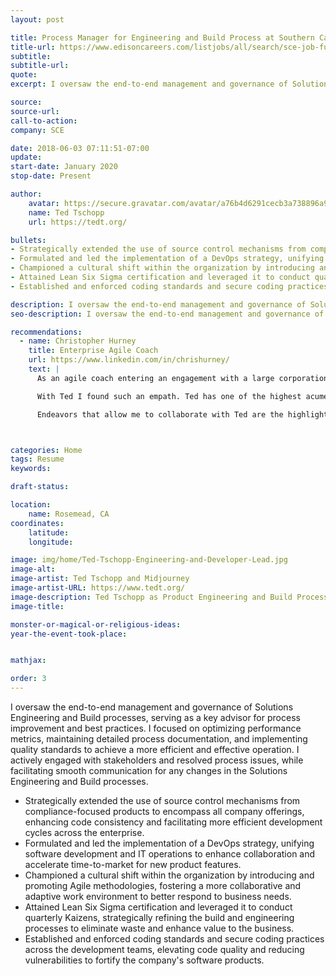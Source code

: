 ```yaml
---
layout: post

title: Process Manager for Engineering and Build Process at Southern California Edison
title-url: https://www.edisoncareers.com/listjobs/all/search/sce-job-function/information-technology/
subtitle:
subtitle-url:
quote:
excerpt: I oversaw the end-to-end management and governance of Solutions Engineering and Build processes, serving as a key advisor for process improvement and best practices. I focused on optimizing performance metrics, maintaining detailed process documentation, and implementing quality standards to achieve a more efficient and effective operation. I actively engaged with stakeholders and resolved process issues, while facilitating smooth communication for any changes in the Solutions Engineering and Build processes.

source:
source-url:
call-to-action:
company: SCE

date: 2018-06-03 07:11:51-07:00
update:
start-date: January 2020
stop-date: Present

author:
    avatar: https://secure.gravatar.com/avatar/a76b4d6291cecb3a738896a971bfb903?s=512&d=mp&r=g
    name: Ted Tschopp
    url: https://tedt.org/

bullets:
- Strategically extended the use of source control mechanisms from compliance-focused products to encompass all company offerings, enhancing code consistency and facilitating more efficient development cycles across the enterprise.
- Formulated and led the implementation of a DevOps strategy, unifying software development and IT operations to enhance collaboration and accelerate time-to-market for new product features.
- Championed a cultural shift within the organization by introducing and promoting Agile methodologies, fostering a more collaborative and adaptive work environment to better respond to business needs.
- Attained Lean Six Sigma certification and leveraged it to conduct quarterly Kaizens, strategically refining the build and engineering processes to eliminate waste and enhance value to the business.
- Established and enforced coding standards and secure coding practices across the development teams, elevating code quality and reducing vulnerabilities to fortify the company's software products.

description: I oversaw the end-to-end management and governance of Solutions Engineering and Build processes, serving as a key advisor for process improvement and best practices. I focused on optimizing performance metrics, maintaining detailed process documentation, and implementing quality standards to achieve a more efficient and effective operation. I actively engaged with stakeholders and resolved process issues, while facilitating smooth communication for any changes in the Solutions Engineering and Build processes.
seo-description: I oversaw the end-to-end management and governance of Solutions Engineering and Build processes, serving as a key advisor for process improvement and best practices. I focused on optimizing performance metrics, maintaining detailed process documentation, and implementing quality standards to achieve a more efficient and effective operation. I actively engaged with stakeholders and resolved process issues, while facilitating smooth communication for any changes in the Solutions Engineering and Build processes.

recommendations:
  - name: Christopher Hurney
    title: Enterprise Agile Coach
    url: https://www.linkedin.com/in/chrishurney/
    text: |
      As an agile coach entering an engagement with a large corporation, you are often curious, even concerned, about whether or not there will be anyone within the organization with empathy for the types of change we intend to explore.

      With Ted I found such an empath. Ted has one of the highest acumen I've encountered when it comes to topics such as code craftsmanship, highly collaborative coding techniques, DevOps, waste mitigation, and just generally helping bring about change that aligns with agile values, lean & agile principles, not for the sake of just doing things to do things, but to better equip the organization to create value for its customers.

      Endeavors that allow me to collaborate with Ted are the highlight of my agile coaching engagement at Southern California Edison.



categories: Home
tags: Resume
keywords:

draft-status:

location: 
    name: Rosemead, CA
coordinates:
    latitude:
    longitude:

image: img/home/Ted-Tschopp-Engineering-and-Developer-Lead.jpg
image-alt:
image-artist: Ted Tschopp and Midjourney 
image-artist-URL: https://www.tedt.org/
image-description: Ted Tschopp as Product Engineering and Build Process Manager
image-title: 

monster-or-magical-or-religious-ideas:
year-the-event-took-place:


mathjax:

order: 3
---
```


I oversaw the end-to-end management and governance of Solutions Engineering and Build processes, serving as a key advisor for process improvement and best practices. I focused on optimizing performance metrics, maintaining detailed process documentation, and implementing quality standards to achieve a more efficient and effective operation. I actively engaged with stakeholders and resolved process issues, while facilitating smooth communication for any changes in the Solutions Engineering and Build processes.

- Strategically extended the use of source control mechanisms from compliance-focused products to encompass all company offerings, enhancing code consistency and facilitating more efficient development cycles across the enterprise.
- Formulated and led the implementation of a DevOps strategy, unifying software development and IT operations to enhance collaboration and accelerate time-to-market for new product features.
- Championed a cultural shift within the organization by introducing and promoting Agile methodologies, fostering a more collaborative and adaptive work environment to better respond to business needs.
- Attained Lean Six Sigma certification and leveraged it to conduct quarterly Kaizens, strategically refining the build and engineering processes to eliminate waste and enhance value to the business.
- Established and enforced coding standards and secure coding practices across the development teams, elevating code quality and reducing vulnerabilities to fortify the company's software products.
